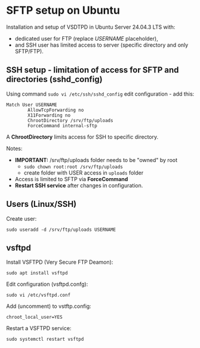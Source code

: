 # SFTP setup on Ubuntu

Installation and setup of VSDTPD in Ubuntu Server 24.04.3 LTS with:
- dedicated user for FTP (replace *USERNAME* placeholder),
- and SSH user has limited access to server (specific directory and only SFTP/FTP).


## SSH setup - limitation of access for SFTP and directories (sshd_config)

Using command `sudo vi /etc/ssh/sshd_config` edit configuration - add this:

```
Match User USERNAME
        AllowTcpForwarding no
        X11Forwarding no
        ChrootDirectory /srv/ftp/uploads
        ForceCommand internal-sftp
```

A **ChrootDirectory** limits access for SSH to specific directory.

Notes:

- **IMPORTANT:** /srv/ftp/uploads folder needs to be "owned" by root
    - `sudo chown root:root /srv/ftp/uploads`
    - create folder with USER access in `uploads` folder
- Access is limited to SFTP via **ForceCommand**
- **Restart SSH service** after changes in configuration.


## Users (Linux/SSH)

Create user:

`sudo useradd -d /srv/ftp/uploads USERNAME`


## vsftpd

Install VSFTPD (Very Secure FTP Deamon):

`sudo apt install vsftpd`

Edit configuration (vsftpd.confg):

`sudo vi /etc/vsftpd.conf`

Add (uncomment) to vstftp.config:

`chroot_local_user=YES`

Restart a VSFTPD service:

`sudo systemctl restart vsftpd`
